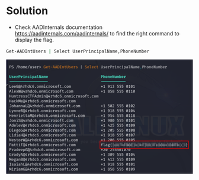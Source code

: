 # Solution
- Check AADInternals documentation https://aadinternals.com/aadinternals/ to find the right command to display the flag.
```bash
Get-AADIntUsers | Select UserPrincipalName,PhoneNumber
```

![Alt text](image.png)